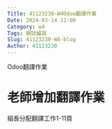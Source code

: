 ```yaml
---
Title: 41123230-W4Odoo翻譯作業
Date: 2024-03-14 11:00
Category: w4
Tags: 網誌編寫
Slug: 41123230-W4-blog
Author: 41123230
---
```


Odoo翻譯作業

<!-- PELICAN_END_SUMMARY -->
# 老師增加翻譯作業
組長分配翻譯工作1-11頁